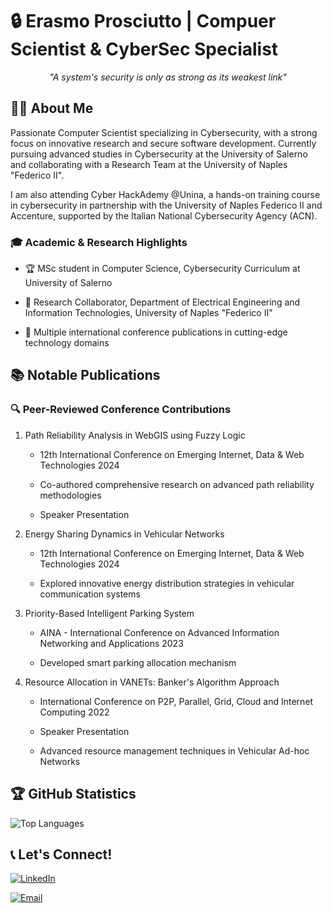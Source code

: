 # 🔒 Erasmo Prosciutto | Compuer Scientist & CyberSec Specialist

<p align="center">
  <em>"A system's security is only as strong as its weakest link"</em>
</p>

## 👨‍💻 About Me

Passionate Computer Scientist specializing in Cybersecurity, with a strong focus on innovative research and secure software development. Currently pursuing advanced studies in Cybersecurity at the University of Salerno and collaborating with a Research Team at the University of Naples "Federico II".

I am also attending Cyber HackAdemy @Unina, a hands-on training course in cybersecurity in partnership with the University of Naples Federico II and Accenture, supported by the Italian National Cybersecurity Agency (ACN).

### 🎓 Academic & Research Highlights

- 🏆 MSc student in Computer Science, Cybersecurity Curriculum at University of Salerno

- 🔬 Research Collaborator, Department of Electrical Engineering and Information Technologies, University of Naples "Federico II"

- 🌟 Multiple international conference publications in cutting-edge technology domains

## 📚 Notable Publications

### 🔍 Peer-Reviewed Conference Contributions

1. Path Reliability Analysis in WebGIS using Fuzzy Logic 

   - 12th International Conference on Emerging Internet, Data & Web Technologies 2024

   - Co-authored comprehensive research on advanced path reliability methodologies

   - Speaker Presentation

2. Energy Sharing Dynamics in Vehicular Networks

   - 12th International Conference on Emerging Internet, Data & Web Technologies 2024

   - Explored innovative energy distribution strategies in vehicular communication systems

3. Priority-Based Intelligent Parking System

   - AINA - International Conference on Advanced Information Networking and Applications 2023

   - Developed smart parking allocation mechanism

4. Resource Allocation in VANETs: Banker's Algorithm Approach

   - International Conference on P2P, Parallel, Grid, Cloud and Internet Computing 2022

   - Speaker Presentation

   - Advanced resource management techniques in Vehicular Ad-hoc Networks

## 🏆 GitHub Statistics

![Top Languages](https://github-readme-stats.vercel.app/api/top-langs/?username=CS-Era&theme=radical&layout=compact)

## 📞 Let's Connect!

[![LinkedIn](https://img.shields.io/badge/LinkedIn-Professional_Network-0077B5?style=for-the-badge&logo=linkedin&logoColor=white)](https://www.linkedin.com/in/your-linkedin-profile)

[![Email](https://img.shields.io/badge/Email-Professional_Contact-D14836?style=for-the-badge&logo=gmail&logoColor=white)](mailto:your.email@example.com)

